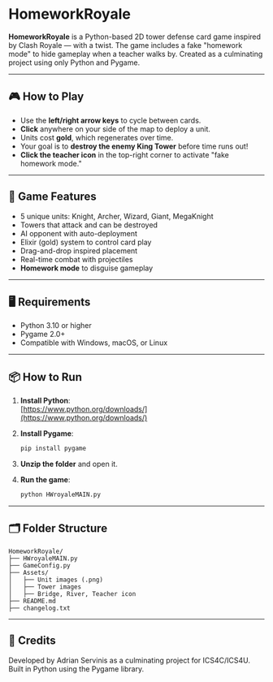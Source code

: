# HomeworkRoyale

**HomeworkRoyale** is a Python-based 2D tower defense card game inspired by Clash Royale — with a twist. The game includes a fake "homework mode" to hide gameplay when a teacher walks by. Created as a culminating project using only Python and Pygame.

---

## 🎮 How to Play

- Use the **left/right arrow keys** to cycle between cards.
- **Click** anywhere on your side of the map to deploy a unit.
- Units cost **gold**, which regenerates over time.
- Your goal is to **destroy the enemy King Tower** before time runs out!
- **Click the teacher icon** in the top-right corner to activate "fake homework mode."

---

## 🧪 Game Features

- 5 unique units: Knight, Archer, Wizard, Giant, MegaKnight
- Towers that attack and can be destroyed
- AI opponent with auto-deployment
- Elixir (gold) system to control card play
- Drag-and-drop inspired placement
- Real-time combat with projectiles
- **Homework mode** to disguise gameplay

---

## 🖥 Requirements

- Python 3.10 or higher  
- Pygame 2.0+  
- Compatible with Windows, macOS, or Linux

---

## 📦 How to Run

1. **Install Python**:  
   [https://www.python.org/downloads/](https://www.python.org/downloads/)

2. **Install Pygame**:
   ```bash
   pip install pygame
   ```

3. **Unzip the folder** and open it.

4. **Run the game**:
   ```bash
   python HWroyaleMAIN.py
   ```

---

## 🗂 Folder Structure

```
HomeworkRoyale/
├── HWroyaleMAIN.py
├── GameConfig.py
├── Assets/
│   ├── Unit images (.png)
│   ├── Tower images
│   ├── Bridge, River, Teacher icon
├── README.md
├── changelog.txt
```

---

## 🧠 Credits

Developed by Adrian Servinis as a culminating project for ICS4C/ICS4U.  
Built in Python using the Pygame library.
